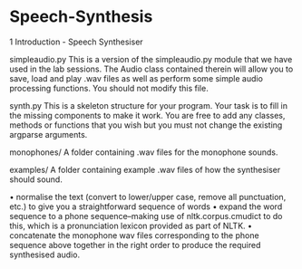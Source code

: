 # Speech-Synthesis

1 Introduction - Speech Synthesiser

simpleaudio.py
This is a version of the simpleaudio.py module that we have used in the lab sessions. The Audio class contained therein will allow you to save, load and play .wav files as well as perform some simple audio processing functions. You should not modify this file.

synth.py
This is a skeleton structure for your program. Your task is to fill in the missing components to make it work. You are free to add any classes, methods or functions that you wish but you must not change the existing argparse arguments.

monophones/
A folder containing .wav files for the monophone sounds. 

examples/
A folder containing example .wav files of how the synthesiser should sound. 


• normalise the text (convert to lower/upper case, remove all punctuation, etc.) to give you a straightforward sequence of words
• expand the word sequence to a phone sequence–making use of nltk.corpus.cmudict to do this, which is a pronunciation lexicon provided as part of NLTK. 
• concatenate the monophone wav files corresponding to the phone sequence above together in the right order to produce the required synthesised audio.

